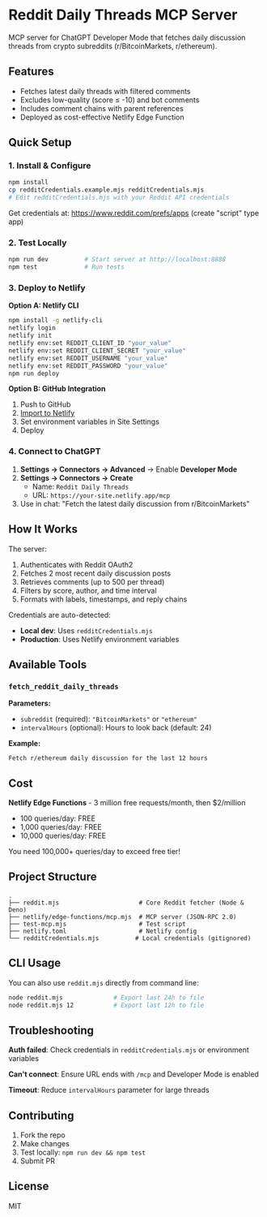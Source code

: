 # Reddit Daily Threads MCP Server

MCP server for ChatGPT Developer Mode that fetches daily discussion threads from crypto subreddits (r/BitcoinMarkets, r/ethereum).

## Features

- Fetches latest daily threads with filtered comments
- Excludes low-quality (score ≤ -10) and bot comments
- Includes comment chains with parent references
- Deployed as cost-effective Netlify Edge Function

## Quick Setup

### 1. Install & Configure

```bash
npm install
cp redditCredentials.example.mjs redditCredentials.mjs
# Edit redditCredentials.mjs with your Reddit API credentials
```

Get credentials at: https://www.reddit.com/prefs/apps (create "script" type app)

### 2. Test Locally

```bash
npm run dev          # Start server at http://localhost:8888
npm test             # Run tests
```

### 3. Deploy to Netlify

**Option A: Netlify CLI**

```bash
npm install -g netlify-cli
netlify login
netlify init
netlify env:set REDDIT_CLIENT_ID "your_value"
netlify env:set REDDIT_CLIENT_SECRET "your_value"
netlify env:set REDDIT_USERNAME "your_value"
netlify env:set REDDIT_PASSWORD "your_value"
npm run deploy
```

**Option B: GitHub Integration**

1. Push to GitHub
2. [Import to Netlify](https://app.netlify.com)
3. Set environment variables in Site Settings
4. Deploy

### 4. Connect to ChatGPT

1. **Settings → Connectors → Advanced** → Enable **Developer Mode**
2. **Settings → Connectors → Create**
   - Name: `Reddit Daily Threads`
   - URL: `https://your-site.netlify.app/mcp`
3. Use in chat: "Fetch the latest daily discussion from r/BitcoinMarkets"

## How It Works

The server:

1. Authenticates with Reddit OAuth2
2. Fetches 2 most recent daily discussion posts
3. Retrieves comments (up to 500 per thread)
4. Filters by score, author, and time interval
5. Formats with labels, timestamps, and reply chains

Credentials are auto-detected:

- **Local dev**: Uses `redditCredentials.mjs`
- **Production**: Uses Netlify environment variables

## Available Tools

### `fetch_reddit_daily_threads`

**Parameters:**

- `subreddit` (required): `"BitcoinMarkets"` or `"ethereum"`
- `intervalHours` (optional): Hours to look back (default: 24)

**Example:**

```
Fetch r/ethereum daily discussion for the last 12 hours
```

## Cost

**Netlify Edge Functions** - 3 million free requests/month, then $2/million

- 100 queries/day: FREE
- 1,000 queries/day: FREE
- 10,000 queries/day: FREE

You need 100,000+ queries/day to exceed free tier!

## Project Structure

```
.
├── reddit.mjs                      # Core Reddit fetcher (Node & Deno)
├── netlify/edge-functions/mcp.mjs  # MCP server (JSON-RPC 2.0)
├── test-mcp.mjs                    # Test script
├── netlify.toml                    # Netlify config
└── redditCredentials.mjs          # Local credentials (gitignored)
```

## CLI Usage

You can also use `reddit.mjs` directly from command line:

```bash
node reddit.mjs              # Export last 24h to file
node reddit.mjs 12           # Export last 12h to file
```

## Troubleshooting

**Auth failed**: Check credentials in `redditCredentials.mjs` or environment variables

**Can't connect**: Ensure URL ends with `/mcp` and Developer Mode is enabled

**Timeout**: Reduce `intervalHours` parameter for large threads

## Contributing

1. Fork the repo
2. Make changes
3. Test locally: `npm run dev && npm test`
4. Submit PR

## License

MIT
